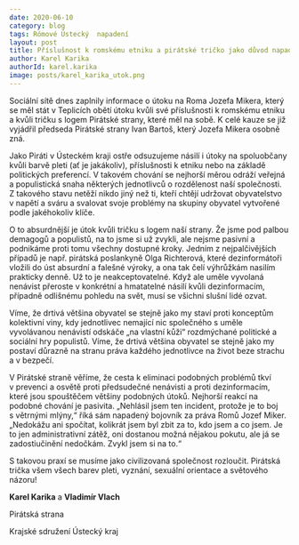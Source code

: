```yaml
---
date: 2020-06-10
category: blog
tags: Rómové Ústecký  napadení
layout: post
title: Příslušnost k romskému etniku a pirátské tričko jako důvod napadení? Nepřijatelné, ale bohužel běžné, říká Karel Karika.
author: Karel Karika
authorId: karel.karika
image: posts/karel_karika_utok.png
---
```

Sociální sítě dnes zaplnily informace o útoku na Roma Jozefa Mikera, který se měl stát v Teplicích obětí útoku kvůli své příslušnosti k romskému etniku a kvůli tričku s logem Pirátské strany, které měl na sobě. K celé kauze se již vyjádřil předseda Pirátské strany Ivan Bartoš, který Jozefa Mikera osobně zná.


Jako Piráti v Ústeckém kraji ostře odsuzujeme násilí i útoky na spoluobčany kvůli barvě pleti (ať je jakákoliv), příslušnosti k etniku nebo na základě politických preferencí. V takovém chování se nejhorší měrou odráží veřejná a populistická snaha některých jednotlivců o rozdělenost naší společnosti. Z takového stavu netěží nikdo jiný než ti, kteří chtějí udržovat obyvatelstvo v napětí a sváru a svalovat svoje problémy na skupiny obyvatel vytvořené podle jakéhokoliv klíče.


O to absurdnější je útok kvůli tričku s logem naší strany. Že jsme pod palbou demagogů a populistů, na to jsme si už zvykli, ale nejsme pasivní a podnikáme proti tomu všechny dostupné kroky. Jedním z nejpalčivějších případů je např. pirátská poslankyně Olga Richterová, které dezinformátoři vložili do úst absurdní a falešné výroky, a ona tak čelí výhrůžkám nasilím prakticky denně. Už to je neakceptovatelné. Když ale uměle vyvolaná nenávist přeroste v konkrétní a hmatatelné násilí kvůli dezinformacím, případně odlišnému pohledu na svět, musí se všichni slušní lidé ozvat.


Víme, že drtivá většina obyvatel se stejně jako my staví proti konceptům kolektivní viny, kdy jednotlivec nemající nic společného s uměle vyvolávanou nenávistí odskáče „na vlastní kůži“ rozdmýchané politické a sociální hry populistů. Víme, že drtivá většina obyvatel se stejně jako my postaví důrazně na stranu práva každého jednotlivce na život beze strachu a v bezpečí.


V Pirátské straně věříme, že cesta k eliminaci podobných problémů tkví v prevenci a osvětě proti předsudečné nenávisti a proti dezinformacím, které jsou spouštěčem většiny podobných útoků. Nejhorší reakcí na podobné chování je pasivita. 
 „Nehlásil jsem ten incident, protože je to boj s větrnými mlýny,“ říká sám napadený bojovník za práva Romů Jozef Miker. „Nedokážu ani spočítat, kolikrát jsem byl zbit za to, kdo jsem a co jsem. Je to jen administrativní zátěž, oni dostanou možná nějakou pokutu, ale já se zadostiučinění nedočkám. Zvykl jsem si na to.“
 
 
S takovou praxí se musíme jako civilizovaná společnost rozloučit. Pirátská trička všem všech barev pleti, vyznání, sexuální orientace a světového názoru!



**Karel Karika** a **Vladimír Vlach**

Pirátská strana

Krajské sdružení Ústecký kraj
